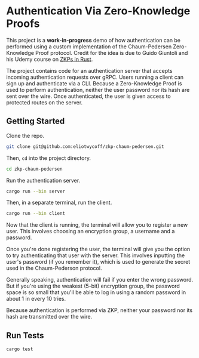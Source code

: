 # Authentication Via Zero-Knowledge Proofs
This project is a **work-in-progress** demo of how authentication can be performed using a custom implementation of the Chaum-Pedersen Zero-Knowledge Proof protocol. Credit for the idea is due to Guido Giuntoli and his Udemy course on [ZKPs in Rust](https://www.udemy.com/course/zero-knowledge-proofs-in-rust/). 

The project contains code for an authentication server that accepts incoming authentication requests over gRPC. Users running a client can sign up and authenticate via a CLI. Because a Zero-Knowledge Proof is used to perform authentication, neither the user password nor its hash are sent over the wire. Once authenticated, the user is given access to protected routes on the server.

## Getting Started

Clone the repo.

```bash
git clone git@github.com:eliotwycoff/zkp-chaum-pedersen.git
```

Then, `cd` into the project directory.

```bash
cd zkp-chaum-pedersen
```

Run the authentication server.

```bash
cargo run --bin server
```

Then, in a separate terminal, run the client.

```bash
cargo run --bin client
```

Now that the client is running, the terminal will allow you to register a new user. This involves choosing an encryption group, a username and a password. 

Once you're done registering the user, the terminal will give you the option to try authenticating that user with the server. This involves inputting the user's password (if you remember it), which is used to generate the secret used in the Chaum-Pederson protocol. 

Generally speaking, authentication will fail if you enter the wrong password. But if you're using the weakest (5-bit) encryption group, the password space is so small that you'll be able to log in using a random password in about 1 in every 10 tries.

Because authentication is performed via ZKP, neither your password nor its hash are transmitted over the wire.

## Run Tests

```bash
cargo test
```